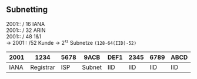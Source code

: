 ## Subnetting
2001:: / 16 IANA  
2001:: / 32 ARIN  
2001:: / 48 1&1  
-> 2001:: /52 Kunde -> 2¹² Subnetze `(128-64(IID)-52)`


2001|1234|5678|9ACB|DEF1|2345|6789|ABCD
---|---|---|---|---|---|---|---
IANA|Registrar|ISP|Subnet|IID|IID|IID|IID

